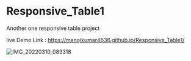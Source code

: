 # Responsive_Table1
Another one responsive table project

live Demo Link : https://manojkumar4636.github.io/Responsive_Table1/

![IMG_20220310_083318](https://user-images.githubusercontent.com/101208123/157580877-2624e6c0-bc22-4ca1-a772-f0cebb3a7c70.JPG)

